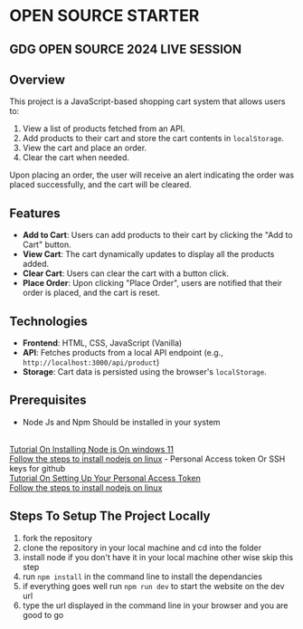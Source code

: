 # OPEN SOURCE STARTER 

## GDG OPEN SOURCE 2024 LIVE SESSION

## Overview

This project is a JavaScript-based shopping cart system that allows users to:
1. View a list of products fetched from an API.
2. Add products to their cart and store the cart contents in `localStorage`.
3. View the cart and place an order.
4. Clear the cart when needed.

Upon placing an order, the user will receive an alert indicating the order was placed successfully, and the cart will be cleared.

## Features

- **Add to Cart**: Users can add products to their cart by clicking the "Add to Cart" button.
- **View Cart**: The cart dynamically updates to display all the products added.
- **Clear Cart**: Users can clear the cart with a button click.
- **Place Order**: Upon clicking "Place Order", users are notified that their order is placed, and the cart is reset.

## Technologies

- **Frontend**: HTML, CSS, JavaScript (Vanilla)
- **API**: Fetches products from a local API endpoint (e.g., `http://localhost:3000/api/product`)
- **Storage**: Cart data is persisted using the browser's `localStorage`.



## Prerequisites  
- Node Js and Npm Should be installed in your system 
<br>
<a href="https://www.youtube.com/watch?v=-tXZ4g2PwGs">Tutorial On Installing Node js On windows 11</a>
<br>
<a href="https://nodejs.org/en/download/package-manager">Follow the steps to install nodejs on linux</a>
- Personal Access token Or SSH keys for github
<br>
<a href="https://www.youtube.com/watch?v=iLrywUfs7yU">Tutorial On Setting Up Your Personal Access Token</a>
<br>
<a href="https://nodejs.org/en/download/package-manager">Follow the steps to install nodejs on linux</a>



## Steps To Setup The Project Locally

1) fork the repository
2) clone the repository in your local machine and cd into the folder
3) install node if you don't have it in your local machine other wise skip this step
4) run `npm install` in the command line to install the dependancies
5) if everything goes well run `npm run dev` to start the website on the dev url
6) type the url displayed in the command line in your browser and you are good to go




